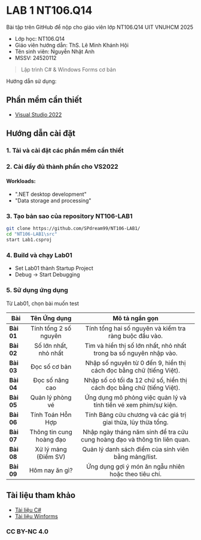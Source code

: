 # LAB 1 NT106.Q14

Bài tập trên GitHub để nộp cho giáo viên lớp NT106.Q14 UIT VNUHCM 2025

- Lớp học: NT106.Q14
- Giáo viên hướng dẫn: ThS. Lê Minh Khánh Hội
- Tên sinh viên: Nguyễn Nhật Anh  
- MSSV: 24520112

> Lập trình C# & Windows Forms cơ bản

Hướng dẫn sử dụng:
## Phần mềm cần thiết

* [Visual Studio 2022](https://visualstudio.microsoft.com/vs/)

## Hướng dẫn cài đặt

### 1. Tải và cài đặt các phần mềm cần thiết

### 2. Cài đầy đủ thành phần cho VS2022
#### Workloads:
  
   * ".NET desktop development"
   * "Data storage and processing"

### 3. Tạo bản sao của repository NT106-LAB1
```bash
git clone https://github.com/SPdream99/NT106-LAB1/
cd "NT106-LAB1\src"
start Lab1.csproj
```

### 4. Build và chạy Lab01
* Set Lab01 thành Startup Project
* Debug -> Start Debugging

### 5. Sử dụng ứng dụng
Từ Lab01, chọn bài muốn test

| Bài | Tên Ứng dụng | Mô tả ngắn gọn |
|------------------|:--------------:|:--------------:|
| **Bài 01** | Tính tổng 2 số nguyên | Tính tổng hai số nguyên và kiểm tra ràng buộc đầu vào. |
| **Bài 02** | Số lớn nhất, nhỏ nhất | Tìm và hiển thị số lớn nhất, nhỏ nhất trong ba số nguyên nhập vào. |
| **Bài 03** | Đọc số cơ bản | Nhập số nguyên từ 0 đến 9, hiển thị cách đọc bằng chữ (tiếng Việt). |
| **Bài 04** | Đọc số nâng cao | Nhập số có tối đa 12 chữ số, hiển thị cách đọc bằng chữ (tiếng Việt). |
| **Bài 05** | Quản lý phòng vé | Ứng dụng mô phỏng việc quản lý và tính tiền vé xem phim/sự kiện. |
| **Bài 06** | Tính Toán Hỗn Hợp | Tính Bảng cửu chương và các giá trị giai thừa, lũy thừa tổng. |
| **Bài 07** | Thông tin cung hoàng đạo | Nhập ngày tháng năm sinh để tra cứu cung hoàng đạo và thông tin liên quan. |
| **Bài 08** | Xử lý mảng (Điểm SV) | Quản lý danh sách điểm của sinh viên bằng mảng/list. |
| **Bài 09** | Hôm nay ăn gì? | Ứng dụng gợi ý món ăn ngẫu nhiên hoặc theo tiêu chí. |

## Tài liệu tham khảo

* [Tài liệu C#](https://docs.microsoft.com/en-us/dotnet/csharp/)
* [Tài liệu Winforms](https://learn.microsoft.com/vi-vn/dotnet/desktop/winforms/)

### CC BY-NC 4.0
